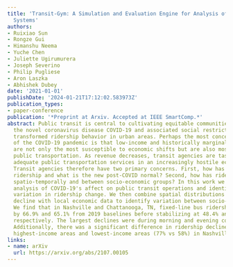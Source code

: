 ```yaml
---
title: 'Transit-Gym: A Simulation and Evaluation Engine for Analysis of Bus Transit
  Systems'
authors:
- Ruixiao Sun
- Rongze Gui
- Himanshu Neema
- Yuche Chen
- Juliette Ugirumurera
- Joseph Severino
- Philip Pugliese
- Aron Laszka
- Abhishek Dubey
date: '2021-01-01'
publishDate: '2024-01-21T17:12:02.583973Z'
publication_types:
- paper-conference
publication: '*Preprint at Arxiv. Accepted at IEEE SmartComp.*'
abstract: Public transit is central to cultivating equitable communities. Meanwhile,
  the novel coronavirus disease COVID-19 and associated social restrictions has radically
  transformed ridership behavior in urban areas. Perhaps the most concerning aspect
  of the COVID-19 pandemic is that low-income and historically marginalized groups
  are not only the most susceptible to economic shifts but are also most reliant on
  public transportation. As revenue decreases, transit agencies are tasked with providing
  adequate public transportation services in an increasingly hostile economic environment.
  Transit agencies therefore have two primary concerns. First, how has COVID-19 impacted
  ridership and what is the new post-COVID normal? Second, how has ridership varied
  spatio-temporally and between socio-economic groups? In this work we provide a data-driven
  analysis of COVID-19's affect on public transit operations and identify temporal
  variation in ridership change. We then combine spatial distributions of ridership
  decline with local economic data to identify variation between socio-economic groups.
  We find that in Nashville and Chattanooga, TN, fixed-line bus ridership dropped
  by 66.9% and 65.1% from 2019 baselines before stabilizing at 48.4% and 42.8% declines
  respectively. The largest declines were during morning and evening commute time.
  Additionally, there was a significant difference in ridership decline between the
  highest-income areas and lowest-income areas (77% vs 58%) in Nashville.
links:
- name: arXiv
  url: https://arxiv.org/abs/2107.00105
---
```

